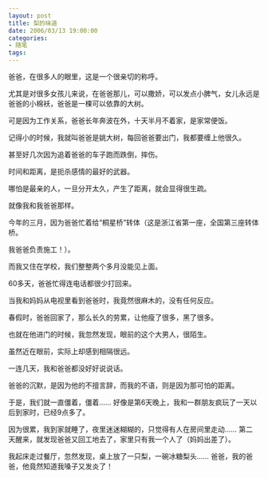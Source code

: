 ```yaml
---
layout: post
title: 梨的味道
date: 2006/03/13 19:00:00
categories: 
- 随笔
tags: 
---
```


爸爸，在很多人的眼里，这是一个很亲切的称呼。

尤其是对很多女孩儿来说，在爸爸那儿，可以撒娇，可以发点小脾气，女儿永远是爸爸的小棉袄，爸爸是一棵可以依靠的大树。

可是因为工作关系，爸爸长年奔波在外，十天半月不着家，是家常便饭。

记得小的时候，我就叫爸爸是姚大树，每回爸爸要出门，我都要缠上他很久。

甚至好几次因为追着爸爸的车子跑而跌倒，摔伤。

时间和距离，是扼杀感情的最好的武器。

哪怕是最亲的人，一旦分开太久，产生了距离，就会显得很生疏。

就像我和我爸爸那样。

今年的三月，因为爸爸忙着给“桐星桥”转体（这是浙江省第一座，全国第三座转体桥。

我爸爸负责施工！）。

而我又住在学校，我们整整两个多月没能见上面。

60多天，爸爸忙得连电话都很少打回来。

当我和妈妈从电视里看到爸爸时，我竟然很麻木的，没有任何反应。

春假时，爸爸回家了，那么长久的劳累，让他瘦了很多，黑了很多。

也就在他进门的时候，我忽然发现，眼前的这个大男人，很陌生。

虽然近在眼前，实际上却感到相隔很远。

一连几天，我和爸爸都没好好说说话。

爸爸的沉默，是因为他的不擅言辞，而我的不语，则是因为那可怕的距离。

于是，我们就一直僵着，僵着…… 好像是第6天晚上，我和一群朋友疯玩了一天以后到家时，已经9点多了。

因为很累，我到家就睡了，夜里迷迷糊糊的，只觉得有人在房间里走动…… 第二天醒来，就发现爸爸又回工地去了，家里只有我一个人了（妈妈出差了）。

我起床走过餐厅，忽然发现，桌上放了一只梨，一碗冰糖梨头…… 爸爸，我的爸爸，他竟然知道我嗓子又发炎了！
